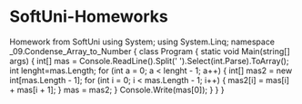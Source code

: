 # SoftUni-Homeworks
Homework from SoftUni
using System;
using System.Linq;
namespace _09.Condense_Array_to_Number
{
    class Program
    {
        static void Main(string[] args)
        {
            int[] mas = Console.ReadLine().Split(' ').Select(int.Parse).ToArray();
            int lenght=mas.Length;
            for (int a = 0; a < lenght - 1; a++)
            {
                int[] mas2 = new int[mas.Length - 1];
                for (int i = 0; i < mas.Length - 1; i++)
                {
                    mas2[i] = mas[i] + mas[i + 1];
                }
                mas = mas2;
            }
            Console.Write(mas[0]);
        }
    }
}

